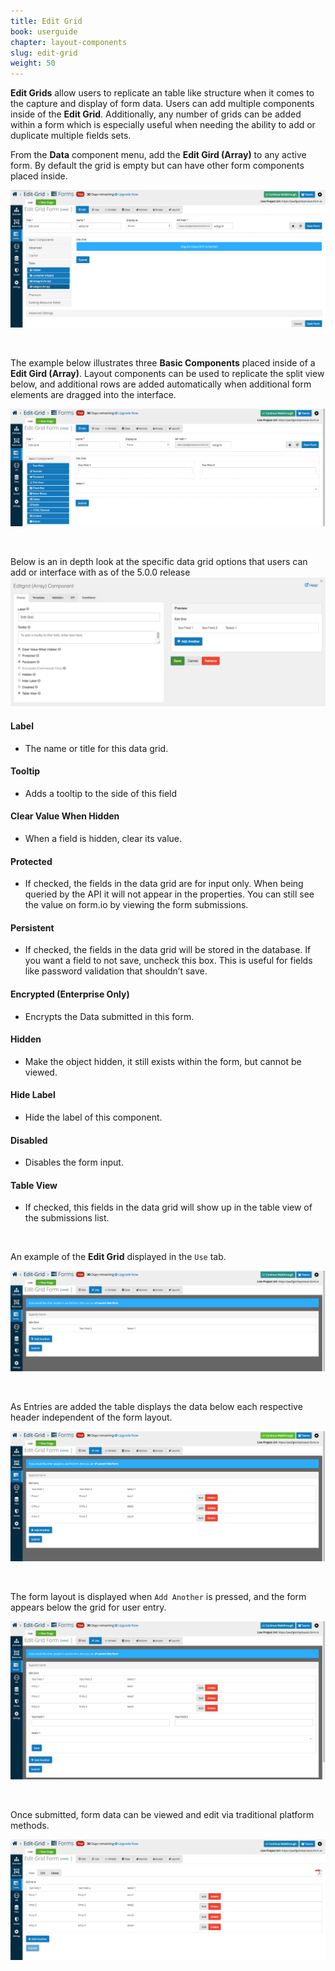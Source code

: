 ```yaml
---
title: Edit Grid
book: userguide
chapter: layout-components
slug: edit-grid
weight: 50
---
```

**Edit Grids** allow users to replicate an table like structure when it comes to the capture and display of form data.
Users can add multiple components inside of the **Edit Grid**. Additionally, any number of grids can be added
within a form which is especially useful when needing the ability to add or duplicate multiple fields sets.

From the **Data** component menu, add the **Edit Gird (Array)** to any active form. By default the grid is empty 
but can have other form components placed inside. 

![Edit Grid Example](/assets/img/userguide/layout-components/Edit-Grid-1.png)

&nbsp;

The example below illustrates three **Basic Components** placed inside of a **Edit Gird (Array)**. Layout components
can be used to replicate the split view below, and additional rows are added automatically when additional form elements
are dragged into the interface. 


![Edit Grid Example](/assets/img/userguide/layout-components/Edit-Grid-2.png)

&nbsp;

Below is an in depth look at the specific data grid options that users can add or interface with as of the 5.0.0 release
![Edit Grid Component](/assets/img/userguide/layout-components/Edit-Grid-3.png)

#### Label

* The name or title for this data grid.

#### Tooltip

* Adds a tooltip to the side of this field

#### Clear Value When Hidden 

* When a field is hidden, clear its value. 

#### Protected 

* If checked, the fields in the data grid are for input only. When being queried by the API it will not appear in the properties. You can still see the value on form.io by viewing the form submissions.

#### Persistent 

* If checked, the fields in the data grid will be stored in the database. If you want a field to not save, uncheck this box. This is useful for fields like password validation that shouldn’t save.

#### Encrypted (Enterprise Only) 

* Encrypts the Data submitted in this form. 

#### Hidden 

* Make the object hidden, it still exists within the form, but cannot be viewed. 

#### Hide Label 

* Hide the label of this component. 

#### Disabled 

* Disables the form input. 

#### Table View 

* If checked, this fields in the data grid will show up in the table view of the submissions list.


&nbsp;

An example of the **Edit Grid** displayed in the ```Use``` tab.  

![Edit Grid Example](/assets/img/userguide/layout-components/Edit-Grid-4.png)

&nbsp;

As Entries are added the table displays the data below each respective header independent of the form layout.

![Edit Grid Example](/assets/img/userguide/layout-components/Edit-Grid-5.png)

&nbsp;

The form layout is displayed when ```Add Another``` is pressed, and the form appears below the grid for user entry.

![Edit Grid Example](/assets/img/userguide/layout-components/Edit-Grid-6.png)

&nbsp;

Once submitted, form data can be viewed and edit via traditional platform methods. 

![Edit Grid Example](/assets/img/userguide/layout-components/Edit-Grid-7.png)
